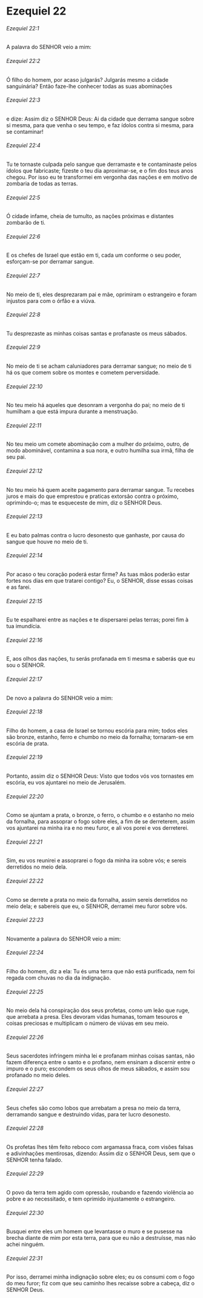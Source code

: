 # Ezequiel 22

###### Ezequiel 22:1

A palavra do SENHOR veio a mim:

###### Ezequiel 22:2

Ó filho do homem, por acaso julgarás? Julgarás mesmo a cidade sanguinária? Então faze-lhe conhecer todas as suas abominações

###### Ezequiel 22:3

e dize: Assim diz o SENHOR Deus: Ai da cidade que derrama sangue sobre si mesma, para que venha o seu tempo, e faz ídolos contra si mesma, para se contaminar!

###### Ezequiel 22:4

Tu te tornaste culpada pelo sangue que derramaste e te contaminaste pelos ídolos que fabricaste; fizeste o teu dia aproximar-se, e o fim dos teus anos chegou. Por isso eu te transformei em vergonha das nações e em motivo de zombaria de todas as terras.

###### Ezequiel 22:5

Ó cidade infame, cheia de tumulto, as nações próximas e distantes zombarão de ti.

###### Ezequiel 22:6

E os chefes de Israel que estão em ti, cada um conforme o seu poder, esforçam-se por derramar sangue.

###### Ezequiel 22:7

No meio de ti, eles desprezaram pai e mãe, oprimiram o estrangeiro e foram injustos para com o órfão e a viúva.

###### Ezequiel 22:8

Tu desprezaste as minhas coisas santas e profanaste os meus sábados.

###### Ezequiel 22:9

No meio de ti se acham caluniadores para derramar sangue; no meio de ti há os que comem sobre os montes e cometem perversidade.

###### Ezequiel 22:10

No teu meio há aqueles que desonram a vergonha do pai; no meio de ti humilham a que está impura durante a menstruação.

###### Ezequiel 22:11

No teu meio um comete abominação com a mulher do próximo, outro, de modo abominável, contamina a sua nora, e outro humilha sua irmã, filha de seu pai.

###### Ezequiel 22:12

No teu meio há quem aceite pagamento para derramar sangue. Tu recebes juros e mais do que emprestou e praticas extorsão contra o próximo, oprimindo-o; mas te esqueceste de mim, diz o SENHOR Deus.

###### Ezequiel 22:13

E eu bato palmas contra o lucro desonesto que ganhaste, por causa do sangue que houve no meio de ti.

###### Ezequiel 22:14

Por acaso o teu coração poderá estar firme? As tuas mãos poderão estar fortes nos dias em que tratarei contigo? Eu, o SENHOR, disse essas coisas e as farei.

###### Ezequiel 22:15

Eu te espalharei entre as nações e te dispersarei pelas terras; porei fim à tua imundícia.

###### Ezequiel 22:16

E, aos olhos das nações, tu serás profanada em ti mesma e saberás que eu sou o SENHOR.

###### Ezequiel 22:17

De novo a palavra do SENHOR veio a mim:

###### Ezequiel 22:18

Filho do homem, a casa de Israel se tornou escória para mim; todos eles são bronze, estanho, ferro e chumbo no meio da fornalha; tornaram-se em escória de prata.

###### Ezequiel 22:19

Portanto, assim diz o SENHOR Deus: Visto que todos vós vos tornastes em escória, eu vos ajuntarei no meio de Jerusalém.

###### Ezequiel 22:20

Como se ajuntam a prata, o bronze, o ferro, o chumbo e o estanho no meio da fornalha, para assoprar o fogo sobre eles, a fim de se derreterem, assim vos ajuntarei na minha ira e no meu furor, e ali vos porei e vos derreterei.

###### Ezequiel 22:21

Sim, eu vos reunirei e assoprarei o fogo da minha ira sobre vós; e sereis derretidos no meio dela.

###### Ezequiel 22:22

Como se derrete a prata no meio da fornalha, assim sereis derretidos no meio dela; e sabereis que eu, o SENHOR, derramei meu furor sobre vós.

###### Ezequiel 22:23

Novamente a palavra do SENHOR veio a mim:

###### Ezequiel 22:24

Filho do homem, diz a ela: Tu és uma terra que não está purificada, nem foi regada com chuvas no dia da indignação.

###### Ezequiel 22:25

No meio dela há conspiração dos seus profetas, como um leão que ruge, que arrebata a presa. Eles devoram vidas humanas, tomam tesouros e coisas preciosas e multiplicam o número de viúvas em seu meio.

###### Ezequiel 22:26

Seus sacerdotes infringem minha lei e profanam minhas coisas santas, não fazem diferença entre o santo e o profano, nem ensinam a discernir entre o impuro e o puro; escondem os seus olhos de meus sábados, e assim sou profanado no meio deles.

###### Ezequiel 22:27

Seus chefes são como lobos que arrebatam a presa no meio da terra, derramando sangue e destruindo vidas, para ter lucro desonesto.

###### Ezequiel 22:28

Os profetas lhes têm feito reboco com argamassa fraca, com visões falsas e adivinhações mentirosas, dizendo: Assim diz o SENHOR Deus, sem que o SENHOR tenha falado.

###### Ezequiel 22:29

O povo da terra tem agido com opressão, roubando e fazendo violência ao pobre e ao necessitado, e tem oprimido injustamente o estrangeiro.

###### Ezequiel 22:30

Busquei entre eles um homem que levantasse o muro e se pusesse na brecha diante de mim por esta terra, para que eu não a destruísse, mas não achei ninguém.

###### Ezequiel 22:31

Por isso, derramei minha indignação sobre eles; eu os consumi com o fogo do meu furor; fiz com que seu caminho lhes recaísse sobre a cabeça, diz o SENHOR Deus.

